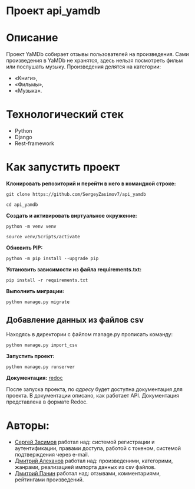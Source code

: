 # Проект api_yamdb
# **Описание**
Проект YaMDb собирает отзывы пользователей на произведения.
Сами произведения в YaMDb не хранятся, здесь нельзя посмотреть фильм или послушать музыку.
Произведения делятся на категории: 
 - «Книги»,
 - «Фильмы»,
 - «Музыка».
# **Технологический стек**
 - Python
 - Django
 - Rest-framework
# **Как запустить проект**
 **Клонировать репозиторий и перейти в него в командной строке:**
```
git clone https://github.com/SergeyZasimov7/api_yamdb   
```
```
cd api_yamdb
```
 **Cоздать и активировать виртуальное окружение:**
```
python -m venv venv
```
```
source venv/Scripts/activate
```
 **Обновить PIP:**
```
python -m pip install --upgrade pip
```
 **Установить зависимости из файла requirements.txt:**
```
pip install -r requirements.txt
```
 **Выполнить миграции:**
```
python manage.py migrate
```
## **Добавление данных из файлов csv**
Находясь в директории с файлом manage.py прописать команду:
```
python manage.py import_csv
```
 **Запустить проект:**
```
python manage.py runserver
```
**Документация:**
[redoc](http://127.0.0.1:8000/redoc/) 

После запуска проекта, по _адресу_ будет доступна документация для проекта. В документации описано, как работает API. Документация представлена в формате Redoc.
# **Авторы:**
 - [Сергей Засимов](https://github.com/SergeyZasimov7) работал над: системой регистрации и аутентификации, правами доступа, работой с токеном, системой подтверждения через e-mail.
 - [Дмитрий Алеханов](https://github.com/DmitriyAlehanov) работал над: произведеними, категорими, жанрами, реализацией импорта данных из csv файлов.
 - [Дмитрий Панин](https://github.com/Dmitriy-Panin) работал над: отзывами, комментариями, рейтингами произведений.
